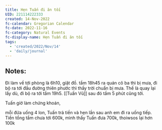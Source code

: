 ```yaml
---
title: Hẹn Tuấn đi ăn tối
UID: 221114222333
created: 14-Nov-2022
fc-calendar: Gregorian Calendar
fc-date: 2022-11-16
fc-category: Natural Events
fc-display-name: Hẹn Tuấn đi ăn tối
tags:
  - 'created/2022/Nov/14'
  - 'daily/journal'
---
```

## Notes:

Đi làm về tới phòng là 6h10, giặt đồ. tầm 18h45 ra quán cô ba thì bị mưa, đi bộ ra tới đầu đường thiên phước thì thấy trời chuẩn bị mưa. Thế là quay lại lấy dù, đi bộ ra tới tầm 19h5. [[Tuấn Vũ]] sau đó tầm 5 phút cũng tới. 

Tuấn giờ làm chứng khoán,

mỗi đứa uống 4 lon, Tuấn trả tiền và hẹn lần sau anh em đi ra uống tiếp. Tiền tổng tầm chưa tới 600k, mình thấy Tuấn đưa 700k, thoiwsos lại hơn 100k
